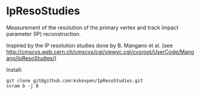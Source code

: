 # IpResoStudies

Measurement of the resolution of the primary vertex and track impact
parameter (IP) reconstruction.

Inspired by the IP resolution studies done by B. Mangano et al. (see http://cmscvs.web.cern.ch/cmscvs/cgi/viewvc.cgi/cvsroot/UserCode/Mangano/IpResoStudies/)

Install:
```
git clone git@github.com:kskovpen/IpResoStudies.git
scram b -j 8
```
